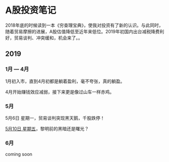 # A股投资笔记



2018年底的时候读到一本《穷查理宝典》，使我对投资有了新的认识。与此同时，随着贸易摩擦的进展，A股估值降低至近年来低位。2019年初国内出台减税降费利好，贸易谈判、冲突缓和，机会来了。。

## 2019

### 1月 — 4月

1月初入市，直到4月初都是躺着盈利，毫不夸张，真的躺盈。

4月开始赚钱效应减弱，接下来更是像过山车一样赤鸡。

### 5月

5月6日 星期一，贸易谈判突现黑天鹅，千股跌停！

[5月10日 星期五](https://github.com/gdoggy/investment-diary/blob/master/2019/0511.md)，黎明前的黑暗还是曙光？

### 6月

coming soon

